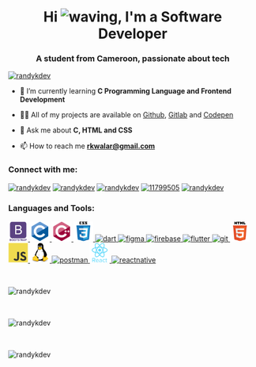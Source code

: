 <h1 align="center">Hi <img width="30" src="https://user-images.githubusercontent.com/1303154/88677602-1635ba80-d120-11ea-84d8-d263ba5fc3c0.gif" alt="waving" />, I'm a Software Developer</h1>
<h3 align="center">A student from Cameroon, passionate about tech</h3>

<p align="left"> <a href="https://twitter.com/randykdev" target="blank"><img src="https://img.shields.io/twitter/follow/randykdev?logo=twitter&style=for-the-badge" alt="randykdev" /></a> </p>

- 🌱 I’m currently learning **C Programming Language and Frontend Development**

- 👨‍💻 All of my projects are available on [Github](https://github.com/RandyKdev?tab=repositories), [Gitlab](https://gitlab.gnome.org/RandyKdev) and [Codepen](https://codepen.io/randykdev)

- 💬 Ask me about **C, HTML and CSS**

- 📫 How to reach me **rkwalar@gmail.com**

<h3 align="left">Connect with me:</h3>
<p align="left">
<a href="https://codepen.io/randykdev" target="_blank"><img align="center" src="https://raw.githubusercontent.com/rahuldkjain/github-profile-readme-generator/master/src/images/icons/Social/codepen.svg" alt="randykdev" height="30" width="40" /></a>
<a href="https://twitter.com/randykdev" target="_blank"><img align="center" src="https://raw.githubusercontent.com/rahuldkjain/github-profile-readme-generator/master/src/images/icons/Social/twitter.svg" alt="randykdev" height="30" width="40" /></a>
<a href="https://linkedin.com/in/randykdev" target="_blank"><img align="center" src="https://raw.githubusercontent.com/rahuldkjain/github-profile-readme-generator/master/src/images/icons/Social/linked-in-alt.svg" alt="randykdev" height="30" width="40" /></a>
<a href="https://stackoverflow.com/users/11799505" target="_blank"><img align="center" src="https://raw.githubusercontent.com/rahuldkjain/github-profile-readme-generator/master/src/images/icons/Social/stack-overflow.svg" alt="11799505" height="30" width="40" /></a>
<a href="https://www.hackerrank.com/randykdev" target="_blank"><img align="center" src="https://raw.githubusercontent.com/rahuldkjain/github-profile-readme-generator/master/src/images/icons/Social/hackerrank.svg" alt="randykdev" height="30" width="40" /></a>
</p>

<h3 align="left">Languages and Tools:</h3>
<p align="left"> <a href="https://getbootstrap.com" target="_blank"> <img src="https://raw.githubusercontent.com/devicons/devicon/master/icons/bootstrap/bootstrap-plain-wordmark.svg" alt="bootstrap" width="40" height="40"/> </a> <a href="https://www.cprogramming.com/" target="_blank"> <img src="https://raw.githubusercontent.com/devicons/devicon/master/icons/c/c-original.svg" alt="c" width="40" height="40"/> </a> <a href="https://www.w3schools.com/cpp/" target="_blank"> <img src="https://raw.githubusercontent.com/devicons/devicon/master/icons/cplusplus/cplusplus-original.svg" alt="cplusplus" width="40" height="40"/> </a> <a href="https://www.w3schools.com/css/" target="_blank"> <img src="https://raw.githubusercontent.com/devicons/devicon/master/icons/css3/css3-original-wordmark.svg" alt="css3" width="40" height="40"/> </a> <a href="https://dart.dev" target="_blank"> <img src="https://www.vectorlogo.zone/logos/dartlang/dartlang-icon.svg" alt="dart" width="40" height="40"/> </a> <a href="https://www.figma.com/" target="_blank"> <img src="https://www.vectorlogo.zone/logos/figma/figma-icon.svg" alt="figma" width="40" height="40"/> </a> <a href="https://firebase.google.com/" target="_blank"> <img src="https://www.vectorlogo.zone/logos/firebase/firebase-icon.svg" alt="firebase" width="40" height="40"/> </a> <a href="https://flutter.dev" target="_blank"> <img src="https://www.vectorlogo.zone/logos/flutterio/flutterio-icon.svg" alt="flutter" width="40" height="40"/> </a> <a href="https://git-scm.com/" target="_blank"> <img src="https://www.vectorlogo.zone/logos/git-scm/git-scm-icon.svg" alt="git" width="40" height="40"/> </a> <a href="https://www.w3.org/html/" target="_blank"> <img src="https://raw.githubusercontent.com/devicons/devicon/master/icons/html5/html5-original-wordmark.svg" alt="html5" width="40" height="40"/> </a> <a href="https://developer.mozilla.org/en-US/docs/Web/JavaScript" target="_blank"> <img src="https://raw.githubusercontent.com/devicons/devicon/master/icons/javascript/javascript-original.svg" alt="javascript" width="40" height="40"/> </a> <a href="https://www.linux.org/" target="_blank"> <img src="https://raw.githubusercontent.com/devicons/devicon/master/icons/linux/linux-original.svg" alt="linux" width="40" height="40"/> </a> <a href="https://postman.com" target="_blank"> <img src="https://www.vectorlogo.zone/logos/getpostman/getpostman-icon.svg" alt="postman" width="40" height="40"/> </a> <a href="https://reactjs.org/" target="_blank"> <img src="https://raw.githubusercontent.com/devicons/devicon/master/icons/react/react-original-wordmark.svg" alt="react" width="40" height="40"/> </a> <a href="https://reactnative.dev/" target="_blank"> <img src="https://reactnative.dev/img/header_logo.svg" alt="reactnative" width="40" height="40"/> </a> </p>

<br />

<p><img align="center" src="https://github-readme-stats.vercel.app/api/top-langs?username=randykdev&show_icons=true&locale=en&layout=compact&langs_count=5&bg_color=151515&title_color=FB8C00&text_color=fff&icon_color=fff" alt="randykdev" /></p>

<br />

<p><img align="center" src="https://github-readme-stats.vercel.app/api?username=randykdev&show_icons=true&locale=en&bg_color=151515&title_color=FB8C00&text_color=fff&icon_color=fff" alt="randykdev" /></p>

<br />

<p><img align="center" src="https://github-readme-streak-stats.herokuapp.com/?user=randykdev&theme=dark" alt="randykdev" /></p>


